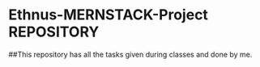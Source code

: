 # Ethnus-MERNSTACK-Project REPOSITORY
##This repository has all the tasks given during classes and done by me.

